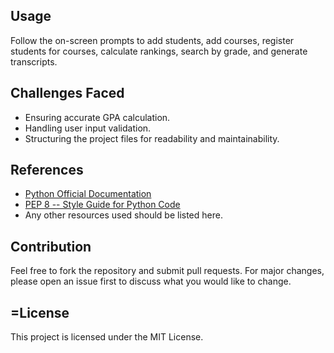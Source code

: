 
## Usage
Follow the on-screen prompts to add students, add courses, register students for courses, calculate rankings, search by grade, and generate transcripts.

## Challenges Faced
- Ensuring accurate GPA calculation.
- Handling user input validation.
- Structuring the project files for readability and maintainability.

## References
- [Python Official Documentation](https://docs.python.org/3/)
- [PEP 8 -- Style Guide for Python Code](https://www.python.org/dev/peps/pep-0008/)
- Any other resources used should be listed here.

## Contribution
Feel free to fork the repository and submit pull requests. For major changes, please open an issue first to discuss what you would like to change.

## =License
This project is licensed under the MIT License.
